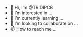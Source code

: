 - 👋 Hi, I’m @TRIDIPCB
- 👀 I’m interested in ...
- 🌱 I’m currently learning ...
- 💞️ I’m looking to collaborate on ...
- 📫 How to reach me ...

<!---
TRIDIPCB/TRIDIPCB is a ✨ special ✨ repository because its `README.md` (this file) appears on your GitHub profile.
You can click the Preview link to take a look at your changes.
--->
